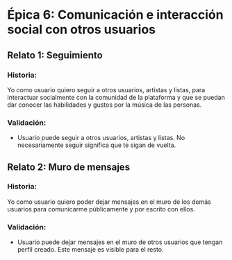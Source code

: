 # Épica 6: Comunicación e interacción social con otros usuarios

## Relato 1: Seguimiento
### Historia:
Yo como usuario quiero seguir a otros usuarios, artistas y listas, para interactuar socialmente con la comunidad de la plataforma y que se puedan dar conocer las habilidades y gustos por la música de las personas.
### Validación:
* Usuario puede seguir a otros usuarios, artistas y listas. No necesariamente seguir significa que te sigan de vuelta.

## Relato 2: Muro de mensajes
### Historia:
Yo como usuario quiero poder dejar mensajes en el muro de los demás usuarios para comunicarme públicamente y por escrito con ellos.
### Validación:
* Usuario puede dejar mensajes en el muro de otros usuarios que tengan perfil creado. Este mensaje es visible para el resto.
